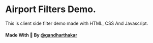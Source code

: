 # Airport Filters Demo.

This is client side filter demo made with HTML, CSS And Javascript.

#### Made With :sparkling_heart: By <a href="https://github.com/gandharthakar">@gandharthakar</a>